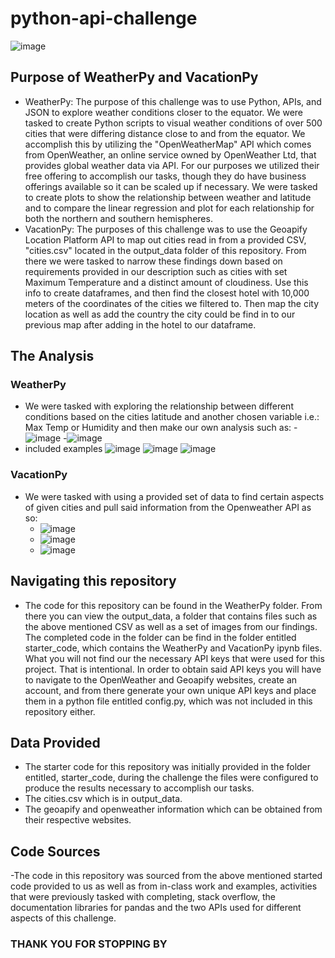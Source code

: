 # python-api-challenge
![image](https://github.com/cisnerosjp/python-api-challenge/assets/97692681/d779a3b9-d781-4c85-8d15-f1245270a84c)

## Purpose of WeatherPy and VacationPy
- WeatherPy: The purpose of this challenge was to use Python, APIs, and JSON to explore weather conditions closer to the equator. We were tasked to create Python scripts to visual weather conditions of over 500 cities that were differing distance close to and from the equator. We accomplish this by utilizing the "OpenWeatherMap" API which comes from OpenWeather, an online service owned by OpenWeather Ltd, that provides global weather data via API. For our purposes we utilized their free offering to accomplish our tasks, though they do have business offerings available so it can be scaled up if necessary. We were tasked to create plots to show the relationship between weather and latitude and to compare the linear regression and plot for each relationship for both the northern and southern hemispheres.
- VacationPy: The purposes of this challenge was to use the Geoapify Location Platform API to map out cities read in from a provided CSV, "cities.csv" located in the output_data folder of this repository. From there we were tasked to narrow these findings down based on requirements provided in our description such as cities with set Maximum Temperature and a distinct amount of cloudiness. Use this info to create dataframes, and then find the closest hotel with 10,000 meters of the coordinates of the cities we filtered to. Then map the city location as well as add the country the city could be find in to our previous map after adding in the hotel to our dataframe.

## The Analysis

### WeatherPy

- We were tasked with exploring the relationship between different conditions based on the cities latitude and another chosen variable i.e.: Max Temp or Humidity and then make our own analysis such as:
  -![image](https://github.com/cisnerosjp/python-api-challenge/assets/97692681/42c84cf3-dac0-440a-8f9b-16bee4bfc02d)
  -![image](https://github.com/cisnerosjp/python-api-challenge/assets/97692681/b6cc12c1-7fd8-454e-9d32-4f25ff1b8bb2)
- included examples
![image](https://github.com/cisnerosjp/python-api-challenge/assets/97692681/0a776bba-48a7-4caf-8e6f-ff2f6bacc4ac)
![image](https://github.com/cisnerosjp/python-api-challenge/assets/97692681/78062e16-cdde-4b75-8bd7-9b2f67260e9d)
![image](https://github.com/cisnerosjp/python-api-challenge/assets/97692681/9b30771b-80a9-4c1d-8d4c-59342608f2bf)

### VacationPy

- We were tasked with using a provided set of data to find certain aspects of given cities and pull said information from the Openweather API as so:
  - ![image](https://github.com/cisnerosjp/python-api-challenge/assets/97692681/edc4192c-9b1e-43f5-84be-f8df013d1837)
  - ![image](https://github.com/cisnerosjp/python-api-challenge/assets/97692681/f1de3ae0-359a-4582-a2c6-0aacd08c0252)
  - ![image](https://github.com/cisnerosjp/python-api-challenge/assets/97692681/84899376-11c1-4f2b-ac66-ebba4e34cb77)


## Navigating this repository

- The code for this repository can be found in the WeatherPy folder. From there you can view the output_data, a folder that contains files such as the above mentioned CSV as well as a set of images from our findings. The completed code in the folder can be find in the folder entitled starter_code, which contains the WeatherPy and VacationPy ipynb files. What you will not find our the necessary API keys that were used for this project. That is intentional. In order to obtain said API keys you will have to navigate to the OpenWeather and Geoapify websites, create an account, and from there generate your own unique API keys and place them in a python file entitled config.py, which was not included in this repository either.

## Data Provided

- The starter code for this repository was initially provided in the folder entitled, starter_code, during the challenge the files were configured to produce the results necessary to accomplish our tasks.
- The cities.csv which is in output_data.
- The geoapify and openweather information which can be obtained from their respective websites.

## Code Sources

-The code in this repository was sourced from the above mentioned started code provided to us as well as from in-class work and examples, activities that were previously tasked with completing, stack overflow, the documentation libraries for pandas and the two APIs used for different aspects of this challenge.

### THANK YOU FOR STOPPING BY
